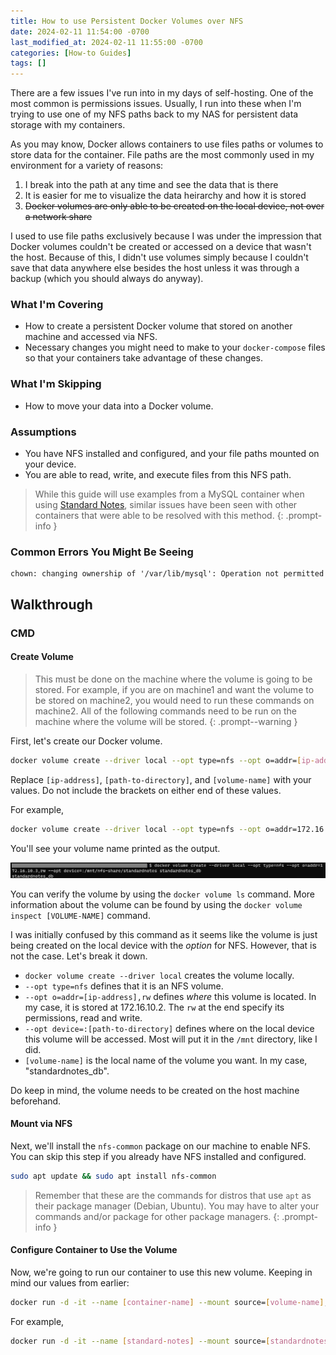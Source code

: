 ```yaml
---
title: How to use Persistent Docker Volumes over NFS
date: 2024-02-11 11:54:00 -0700
last_modified_at: 2024-02-11 11:55:00 -0700
categories: [How-to Guides]
tags: []
---
```


There are a few issues I've run into in my days of self-hosting. One of the most common is permissions issues. Usually, I run into these when I'm trying to use one of my NFS paths back to my NAS for persistent data storage with my containers.

As you may know, Docker allows containers to use files paths or volumes to store data for the container. File paths are the most commonly used in my environment for a variety of reasons:
1. I break into the path at any time and see the data that is there
2. It is easier for me to visualize the data heirarchy and how it is stored
3. ~~Docker volumes are only able to be created on the local device, not over a network share~~

I used to use file paths exclusively because I was under the impression that Docker volumes couldn't be created or accessed on a device that wasn't the host. Because of this, I didn't use volumes simply because I couldn't save that data anywhere else besides the host unless it was through a backup (which you should always do anyway).

### What I'm Covering
- How to create a persistent Docker volume that stored on another machine and accessed via NFS.
- Necessary changes you might need to make to your `docker-compose` files so that your containers take advantage of these changes.

### What I'm Skipping
- How to move your data into a Docker volume.

### Assumptions
- You have NFS installed and configured, and your file paths mounted on your device.
- You are able to read, write, and execute files from this NFS path.

> While this guide will use examples from a MySQL container when using [Standard Notes](#), similar issues have been seen with other containers that were able to be resolved with this method.
{: .prompt-info }

### Common Errors You Might Be Seeing
``` log
chown: changing ownership of '/var/lib/mysql': Operation not permitted
```

## Walkthrough
### CMD
#### Create Volume
> This must be done on the machine where the volume is going to be stored. For example, if you are on machine1 and want the volume to be stored on machine2, you would need to run these commands on machine2.
> All of the following commands need to be run on the machine where the volume will be stored.
{: .prompt--warning }

First, let's create our Docker volume.

``` bash
docker volume create --driver local --opt type=nfs --opt o=addr=[ip-address],rw --opt device=:[path-to-directory] [volume-name]
```

Replace `[ip-address]`, `[path-to-directory]`, and `[volume-name]` with your values. Do not include the brackets on either end of these values.

For example,
``` bash
docker volume create --driver local --opt type=nfs --opt o=addr=172.16.10.2,rw --opt device=:/mnt standardnotes_db
```

You'll see your volume name printed as the output.

![](../assets/img/persistent-volumes-images/volume-create-output.png)

You can verify the volume by using the `docker volume ls` command. More information about the volume can be found by using the `docker volume inspect [VOLUME-NAME]` command.

I was initially confused by this command as it seems like the volume is just being created on the local device with the _option_ for NFS. However, that is not the case. Let's break it down.

- `docker volume create --driver local` creates the volume locally.
- `--opt type=nfs` defines that it is an NFS volume.
- `--opt o=addr=[ip-address],rw` defines _where_ this volume is located. In my case, it is stored at 172.16.10.2. The `rw` at the end specify its permissions, read and write.
- `--opt device=:[path-to-directory]` defines where on the local device this volume will be accessed. Most will put it in the `/mnt` directory, like I did.
- `[volume-name]` is the local name of the volume you want. In my case, "standardnotes_db".

Do keep in mind, the volume needs to be created on the host machine beforehand.

#### Mount via NFS
Next, we'll install the `nfs-common` package on our machine to enable NFS. You can skip this step if you already have NFS installed and configured.

``` bash
sudo apt update && sudo apt install nfs-common
```

> Remember that these are the commands for distros that use `apt` as their package manager (Debian, Ubuntu). You may have to alter your commands and/or package for other package managers.
{: .prompt-info }

#### Configure Container to Use the Volume
Now, we're going to run our container to use this new volume. Keeping in mind our values from earlier:

``` bash
docker run -d -it --name [container-name] --mount source=[volume-name],target=[path-to-directory] [image-name]
```

For example,
``` bash
docker run -d -it --name [standard-notes] --mount source=[standardnotes_db],target=[/mnt] standardnotes
```